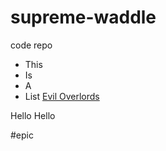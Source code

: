 # supreme-waddle
code repo
* This
* Is 
* A
* List
[Evil Overlords](https://google.com)

Hello 
Hello 

#epic

